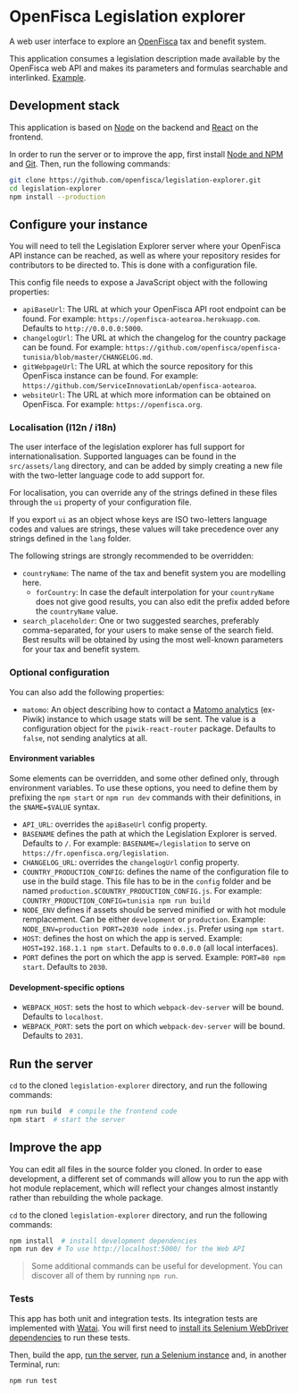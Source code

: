 # OpenFisca Legislation explorer

A web user interface to explore an [OpenFisca](https://openfisca.org/) tax and benefit system.

This application consumes a legislation description made available by the OpenFisca web API and makes its parameters and formulas searchable and interlinked. [Example](https://fr.openfisca.org/legislation).


## Development stack

This application is based on [Node](https://nodejs.org) on the backend and [React](https://reactjs.org) on the frontend.

In order to run the server or to improve the app, first install [Node and NPM](https://nodejs.org/en/download/) and [Git](https://git-scm.com). Then, run the following commands:

```sh
git clone https://github.com/openfisca/legislation-explorer.git
cd legislation-explorer
npm install --production
```


## Configure your instance

You will need to tell the Legislation Explorer server where your OpenFisca API instance can be reached, as well as where your repository resides for contributors to be directed to. This is done with a configuration file.

This config file needs to expose a JavaScript object with the following properties:

- `apiBaseUrl`: The URL at which your OpenFisca API root endpoint can be found. For example: `https://openfisca-aotearoa.herokuapp.com`. Defaults to `http://0.0.0.0:5000`.
- `changelogUrl`: The URL at which the changelog for the country package can be found. For example: `https://github.com/openfisca/openfisca-tunisia/blob/master/CHANGELOG.md`.
- `gitWebpageUrl`: The URL at which the source repository for this OpenFisca instance can be found. For example: `https://github.com/ServiceInnovationLab/openfisca-aotearoa`.
- `websiteUrl`: The URL at which more information can be obtained on OpenFisca. For example: `https://openfisca.org`.

### Localisation (l12n / i18n)

The user interface of the legislation explorer has full support for internationalisation. Supported languages can be found in the `src/assets/lang` directory, and can be added by simply creating a new file with the two-letter language code to add support for.

For localisation, you can override any of the strings defined in these files through the `ui` property of your configuration file.

If you export `ui` as an object whose keys are ISO two-letters language codes and values are strings, these values will take precedence over any strings defined in the `lang` folder.

The following strings are strongly recommended to be overridden:

- `countryName`: The name of the tax and benefit system you are modelling here.
    - `forCountry`: In case the default interpolation for your `countryName` does not give good results, you can also edit the prefix added before the `countryName` value.
- `search_placeholder`: One or two suggested searches, preferably comma-separated, for your users to make sense of the search field. Best results will be obtained by using the most well-known parameters for your tax and benefit system.

### Optional configuration

You can also add the following properties:

- `matomo`: An object describing how to contact a [Matomo analytics](https://matomo.org) (ex-Piwik) instance to which usage stats will be sent. The value is a configuration object for the `piwik-react-router` package. Defaults to `false`, not sending analytics at all.

#### Environment variables

Some elements can be overridden, and some other defined only, through environment variables. To use these options, you need to define them by prefixing the `npm start` or `npm run dev` commands with their definitions, in the `$NAME=$VALUE` syntax.

- `API_URL`: overrides the `apiBaseUrl` config property.
- `BASENAME` defines the path at which the Legislation Explorer is served. Defaults to `/`. For example: `BASENAME=/legislation` to serve on `https://fr.openfisca.org/legislation`.
- `CHANGELOG_URL`: overrides the `changelogUrl` config property.
- `COUNTRY_PRODUCTION_CONFIG`: defines the name of the configuration file to use in the build stage. This file has to be in the `config` folder and be named `production.$COUNTRY_PRODUCTION_CONFIG.js`. For example: `COUNTRY_PRODUCTION_CONFIG=tunisia npm run build`
- `NODE_ENV` defines if assets should be served minified or with hot module remplacement. Can be either `development` or `production`. Example: `NODE_ENV=production PORT=2030 node index.js`. Prefer using `npm start`.
- `HOST`: defines the host on which the app is served. Example: `HOST=192.168.1.1 npm start`. Defaults to `0.0.0.0` (all local interfaces).
- `PORT` defines the port on which the app is served. Example: `PORT=80 npm start`. Defaults to `2030`.


#### Development-specific options

- `WEBPACK_HOST`: sets the host to which `webpack-dev-server` will be bound. Defaults to `localhost`.
- `WEBPACK_PORT`: sets the port on which `webpack-dev-server` will be bound. Defaults to `2031`.


## Run the server

`cd` to the cloned `legislation-explorer` directory, and run the following commands:

```sh
npm run build  # compile the frontend code
npm start  # start the server
```


## Improve the app

You can edit all files in the source folder you cloned. In order to ease development, a different set of commands will allow you to run the app with hot module replacement, which will reflect your changes almost instantly rather than rebuilding the whole package.

`cd` to the cloned `legislation-explorer` directory, and run the following commands:

```sh
npm install  # install development dependencies
npm run dev # To use http://localhost:5000/ for the Web API
```

> Some additional commands can be useful for development. You can discover all of them by running `npm run`.


### Tests

This app has both unit and integration tests. Its integration tests are implemented with [Watai](https://github.com/MattiSG/Watai). You will first need to [install its Selenium WebDriver dependencies](https://github.com/MattiSG/Watai/wiki/Installing) to run these tests.

Then, build the app, [run the server](#run-the-server), [run a Selenium instance](https://github.com/MattiSG/Watai/wiki/Installing#selenium-server) and, in another Terminal, run:

```sh
npm run test
```
